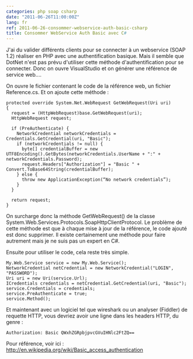 ```yaml
---
categories: php soap csharp
date: "2011-06-26T11:00:00Z"
lang: fr
ref: 2011-06-26-consommer-webservice-auth-basic-csharp
title: Consommer WebService Auth Basic avec C#
---
```


J'ai du valider différents clients pour se connecter à un webservice (SOAP 1.2) réaliser en PHP avec une authentification basique.
Mais il semble que DotNet n'est pas prévu d'utiliser cette méthode d'authentification pour se connecter.
Donc on ouvre VisualStudio et on générer une référence de service web....

On ouvre le fichier contenant le code de la référence web, un fichier Reference.cs. Et on ajoute cette méthode :
```
protected override System.Net.WebRequest GetWebRequest(Uri uri)
{
  request = (HttpWebRequest)base.GetWebRequest(uri);
  HttpWebRequest request;

  if (PreAuthenticate) {
    NetworkCredential networkCredentials = Credentials.GetCredential(uri, "Basic");
    if (networkCredentials != null) {
      byte[] credentialBuffer = new UTF8Encoding().GetBytes(networkCredentials.UserName + ":" + networkCredentials.Password);
      request.Headers["Authorization"] = "Basic " + Convert.ToBase64String(credentialBuffer);
    } else {
      throw new ApplicationException(“No network credentials”);
    }
  }

  return request;
}
```

On surcharge donc la méthode GetWebRequest() de la classe System.Web.Services.Protocols.SoapHttpClientProtocol.
Le problème de cette méthode est que à chaque mise à jour de la référence, le code ajouté est donc supprimer. Il existe certainement une méthode pour faire autrement mais je ne suis pas un expert en C#.

Ensuite pour utiliser le code, cela reste très simple.
```
My.Web.Service service = new My.Web.Service();
NetworkCredential netCredential = new NetworkCredential("LOGIN", "PASSWORD");
Uri uri = new Uri(service.Url);
ICredentials credentials = netCredential.GetCredential(uri, "Basic");
service.Credentials = credentials;
service.PreAuthenticate = true;
service.Method();
```

Et maintenant avec un logiciel tel que wireshark ou un analyser (Fiddler) de requette HTTP, vous devriez avoir une ligne dans les headers HTTP, du genre :

`Authorization: Basic QWxhZGRpbjpvcGVuIHNlc2FtZQ==`

Pour référence, voir ici : http://en.wikipedia.org/wiki/Basic_access_authentication

